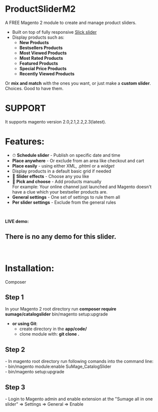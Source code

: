 

# ProductSliderM2
A FREE Magento 2 module to create and manage product sliders.

- Built on top of fully responsive <a href="http://kenwheeler.github.io/slick/" target="_blank">Slick slider</a>
- Display products such as:
	-	**New Products**
	-	**Bestsellers Products**
	-	**Most Viewed Products**
    -   **Most Rated Products**
	-	**Featured Products**
	-	**Special Price Products**
    -   **Recently Viewed Products**


Or **mix and match** with the ones you want, or just make a **custom slider**. Choices. Good to have them.

# SUPPORT
It supports magento version 2.0,2.1,2.2,2.3(latest).

# Features:
- ⏱ **Schedule slider** - Publish on specific date and time
- **Place anywhere** - Or exclude from an area like checkout and cart
- **Place easily** - using either XML, .phtml or a *widget*
- Display products in a default basic grid if needed
- 🎉 **Slider effects** - Choose any you like
- 🖖 **Pick and choose** - Add products manually <br/>
  For example: Your online channel just launched and Magento doesn't have a clue which your bestseller products are.
- **General settings** - One set of settings to rule them all
- **Per slider settings** - Exclude from the general rules

<br/>

**LIVE demo:**
<h2>There is no any demo for this slider.</h2>
<br/>

# Installation:
Composer
<h2>Step 1</h2>
In your Magento 2 root directory run
<strong>composer require sumage/catalogslider</strong>
bin/magento setup:upgrade

- <strong>or using Git</strong>:
	- create directory in the <strong>app/code/</strong>
	- clone module with: <strong>git clone  .</strong>

<h2>Step 2</h2>
- In magento root directory run following comands into the command line:</br>
	- bin/magento module:enable SuMage_CatalogSlider</br>
  	- bin/magento setup:upgrade</br>

<h2>Step 3</h2>
- Login to Magento admin and enable extension at the "Sumage all in one slider" => Settings => General => Enable
